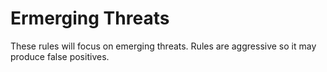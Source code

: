# Ermerging Threats
These rules will focus on emerging threats.
Rules are aggressive so it may produce false positives. 